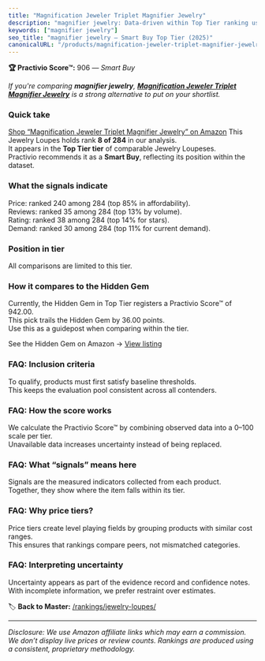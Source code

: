 ```yaml
---
title: "Magnification Jeweler Triplet Magnifier Jewelry"
description: "magnifier jewelry: Data-driven within Top Tier ranking using the Practivio Score™. Positioned by quality, value, demand, findability, momentum."
keywords: ["magnifier jewelry"]
seo_title: "magnifier jewelry — Smart Buy Top Tier (2025)"
canonicalURL: "/products/magnification-jeweler-triplet-magnifier-jewelry-B01GZZWQYG/"
---
```


**🏆 Practivio Score™:** 906 — _Smart Buy_


*If you're comparing **magnifier jewelry**, **[Magnification Jeweler Triplet Magnifier Jewelry](https://www.amazon.com/dp/B01GZZWQYG?tag=practivio-20)** is a strong alternative to put on your shortlist.*
### Quick take
[Shop “Magnification Jeweler Triplet Magnifier Jewelry” on Amazon](https://www.amazon.com/dp/B01GZZWQYG?tag=practivio-20)
This Jewelry Loupes holds rank **8 of 284** in our analysis.  
It appears in the **Top Tier tier** of comparable Jewelry Loupeses.  
Practivio recommends it as a **Smart Buy**, reflecting its position within the dataset.

### What the signals indicate
Price: ranked 240 among 284 (top 85% in affordability).  
Reviews: ranked 35 among 284 (top 13% by volume).  
Rating: ranked 38 among 284 (top 14% for stars).  
Demand: ranked 30 among 284 (top 11% for current demand).

### Position in tier
All comparisons are limited to this tier.

### How it compares to the Hidden Gem
Currently, the Hidden Gem in Top Tier registers a Practivio Score™ of 942.00.  
This pick trails the Hidden Gem by 36.00 points.  
Use this as a guidepost when comparing within the tier.  

See the Hidden Gem on Amazon → [View listing](https://www.amazon.com/dp/B07T4KPYN2?tag=practivio-20)

### FAQ: Inclusion criteria
To qualify, products must first satisfy baseline thresholds.  
This keeps the evaluation pool consistent across all contenders.

### FAQ: How the score works
We calculate the Practivio Score™ by combining observed data into a 0–100 scale per tier.  
Unavailable data increases uncertainty instead of being replaced.

### FAQ: What “signals” means here
Signals are the measured indicators collected from each product.  
Together, they show where the item falls within its tier.

### FAQ: Why price tiers?
Price tiers create level playing fields by grouping products with similar cost ranges.  
This ensures that rankings compare peers, not mismatched categories.

### FAQ: Interpreting uncertainty
Uncertainty appears as part of the evidence record and confidence notes.  
With incomplete information, we prefer restraint over estimates.


🏷️ **Back to Master:** [/rankings/jewelry-loupes/](/rankings/jewelry-loupes/)

---
_Disclosure: We use Amazon affiliate links which may earn a commission. We don’t display live prices or review counts. Rankings are produced using a consistent, proprietary methodology._
